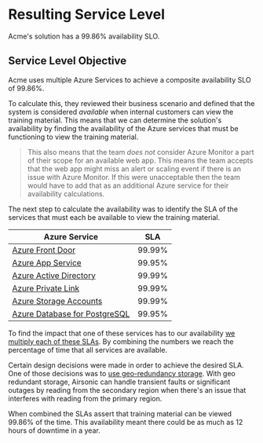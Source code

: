 # Resulting Service Level

Acme's solution has a 99.86% availability SLO.

## Service Level Objective

Acme uses multiple Azure Services to achieve a composite availability SLO of 99.86%.

To calculate this, they reviewed their business scenario and defined that the system is considered *available* when internal customers can view the training material. This means that we can determine the solution's availability by finding the availability of the Azure services that must be functioning to view the training material.

> This also means that the team *does not* consider Azure Monitor a part of their scope
> for an available web app. This means the team accepts that the web app might miss an alert
> or scaling event if there is an issue with Azure Monitor. If this were unacceptable
> then the team would have to add that as an additional Azure service for their availability
> calculations.

The next step to calculate the availability was to identify the SLA of the services that must each be available to view the training material.

| Azure Service | SLA |
| --- | --- |
| [Azure Front Door](https://azure.microsoft.com/en-us/support/legal/sla/frontdoor/v1_1/) | 99.99% |
| [Azure App Service](https://azure.microsoft.com/support/legal/sla/app-service/) | 99.95% |
| [Azure Active Directory](https://azure.microsoft.com/support/legal/sla/active-directory/v1_1/) | 99.99% |
| [Azure Private Link](https://azure.microsoft.com/support/legal/sla/private-link/v1_0/) | 99.99%|
| [Azure Storage Accounts](https://azure.microsoft.com/support/legal/sla/storage/v1_5/) |  99.99% |
| [Azure Database for PostgreSQL](https://azure.microsoft.com/en-us/support/legal/sla/postgresql/v1_4/) |  99.95% |

To find the impact that one of these services has to our availability [we multiply each of these SLAs](https://learn.microsoft.com/en-us/azure/architecture/framework/resiliency/business-metrics#composite-slas).
By combining the numbers we reach the percentage of time that all services are available.

Certain design decisions were made in order to achieve the desired SLA. One of those decisions was to [use geo-redundancy storage](https://learn.microsoft.com/en-us/azure/storage/common/geo-redundant-design). With geo redundant storage, Airsonic can handle transient faults or significant outages by reading from the secondary region when there's an issue that interferes with reading from the primary region.

When combined the SLAs assert that training material can be viewed 99.86% of the time. This availability meant there could be as much as 12 hours of downtime in a year.
